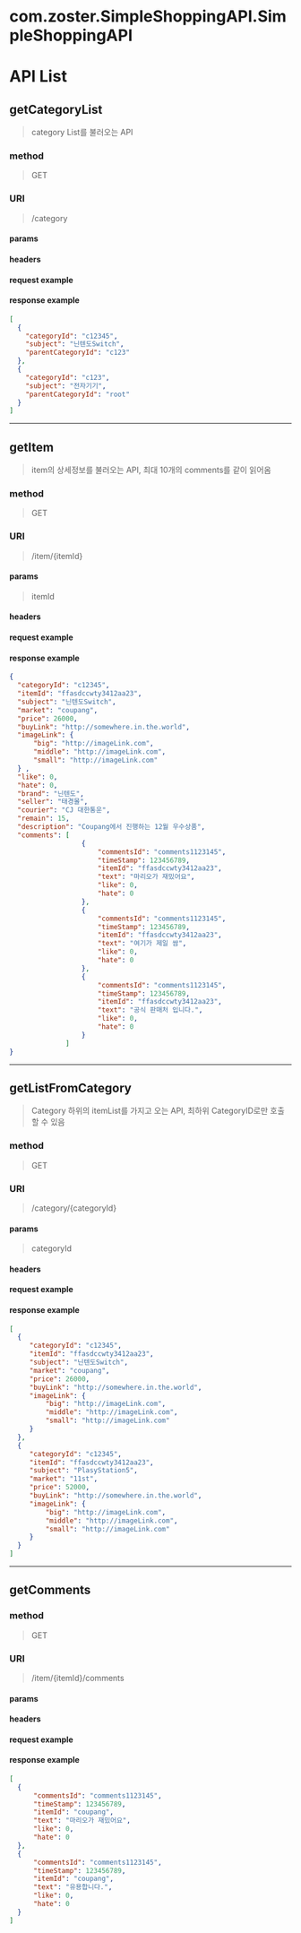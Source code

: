 # com.zoster.SimpleShoppingAPI.SimpleShoppingAPI

# API List
## getCategoryList
> category List를 불러오는 API
### method
> GET
### URI
> /category
#### params
#### headers
#### request example
#### response example
```json
[
  {
    "categoryId": "c12345",
    "subject": "닌텐도Switch",
    "parentCategoryId": "c123"
  },
  {
    "categoryId": "c123",
    "subject": "전자기기",
    "parentCategoryId": "root"
  }
]
```
---
## getItem
> item의 상세정보를 불러오는 API, 최대 10개의 comments를 같이 읽어옴
### method
> GET
### URI
> /item/{itemId}
#### params
> itemId
#### headers
#### request example
#### response example
```json
{
  "categoryId": "c12345",
  "itemId": "ffasdccwty3412aa23",
  "subject": "닌텐도Switch",
  "market": "coupang",
  "price": 26000,
  "buyLink": "http://somewhere.in.the.world",
  "imageLink": {
      "big": "http://imageLink.com",
      "middle": "http://imageLink.com",
      "small": "http://imageLink.com"
  } ,
  "like": 0,
  "hate": 0,
  "brand": "닌텐도",
  "seller": "태경몰",
  "courier": "CJ 대한통운",
  "remain": 15,
  "description": "Coupang에서 진행하는 12월 우수상품",
  "comments": [
                  {
                      "commentsId": "comments1123145",
                      "timeStamp": 123456789,
                      "itemId": "ffasdccwty3412aa23",
                      "text": "마리오가 재밌어요",
                      "like": 0,
                      "hate": 0
                  },
                  {
                      "commentsId": "comments1123145",
                      "timeStamp": 123456789,
                      "itemId": "ffasdccwty3412aa23",
                      "text": "여기가 제일 쌈",
                      "like": 0,
                      "hate": 0
                  },
                  {
                      "commentsId": "comments1123145",
                      "timeStamp": 123456789,
                      "itemId": "ffasdccwty3412aa23",
                      "text": "공식 판매처 입니다.",
                      "like": 0,
                      "hate": 0
                  }
              ]
}
```

---
## getListFromCategory
> Category 하위의 itemList를 가지고 오는 API, 최하위 CategoryID로만 호출 할 수 있음
### method
> GET
### URI
> /category/{categoryId}
#### params
> categoryId
#### headers
#### request example
#### response example
```json
[
  {
     "categoryId": "c12345",
     "itemId": "ffasdccwty3412aa23",
     "subject": "닌텐도Switch",
     "market": "coupang",
     "price": 26000,
     "buyLink": "http://somewhere.in.the.world",
     "imageLink": {
         "big": "http://imageLink.com",
         "middle": "http://imageLink.com",
         "small": "http://imageLink.com"
     } 
  },
  {
     "categoryId": "c12345",
     "itemId": "ffasdccwty3412aa23",
     "subject": "PlasyStation5",
     "market": "11st",
     "price": 52000,
     "buyLink": "http://somewhere.in.the.world",
     "imageLink": {
         "big": "http://imageLink.com",
         "middle": "http://imageLink.com",
         "small": "http://imageLink.com"
     } 
  }
]
```
---
## getComments
### method
> GET
### URI
> /item/{itemId}/comments
#### params
#### headers
#### request example
#### response example
```json
[
  {
      "commentsId": "comments1123145",
      "timeStamp": 123456789,
      "itemId": "coupang",
      "text": "마리오가 재밌어요",
      "like": 0,
      "hate": 0
  },
  {
      "commentsId": "comments1123145",
      "timeStamp": 123456789,
      "itemId": "coupang",
      "text": "유용합니다.",
      "like": 0,
      "hate": 0
  }
]
```